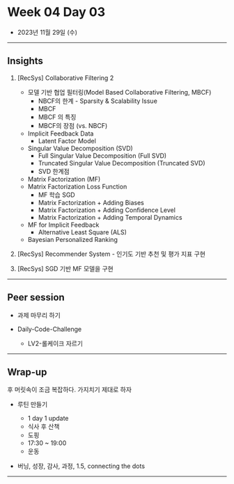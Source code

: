 # Week 04 Day 03

- 2023년 11월 29일 (수)

---

## Insights

1) [RecSys] Collaborative Filtering 2
    - 모델 기반 협업 필터링(Model Based Collaborative Filtering, MBCF)
        - NBCF의 한계 - Sparsity & Scalability Issue
        - MBCF
        - MBCF 의 특징
        - MBCF의 장점 (vs. NBCF)
    - Implicit Feedback Data
        - Latent Factor Model
    - Singular Value Decomposition (SVD)
        - Full Singular Value Decomposition (Full SVD)
        - Truncated Singular Value Decomposition (Truncated SVD)
        - SVD 한계점
    - Matrix Factorization (MF)
    - Matrix Factorization Loss Function
        - MF 학습 SGD
        - Matrix Factorization + Adding Biases
        - Matrix Factorization + Adding Confidence Level
        - Matrix Factorization + Adding Temporal Dynamics
    - MF for Implicit Feedback
        - Alternative Least Square (ALS)
    - Bayesian Personalized Ranking
    
2) [RecSys] Recommender System - 인기도 기반 추천 및 평가 지표 구현

3) [RecSys] SGD 기반 MF 모델을 구현

---

## Peer session

- 과제 마무리 하기

- Daily-Code-Challenge
    - LV2-롤케이크 자르기


---

## Wrap-up

후 머릿속이 조금 복잡하다. 가지치기 제대로 하자

- 루틴 만들기
    - 1 day 1 update
    - 식사 후 산책
    - 도핑
    - 17:30 ~ 19:00 
    - 운동

- 버닝, 성장, 감사, 과정, 1.5, connecting the dots

---

